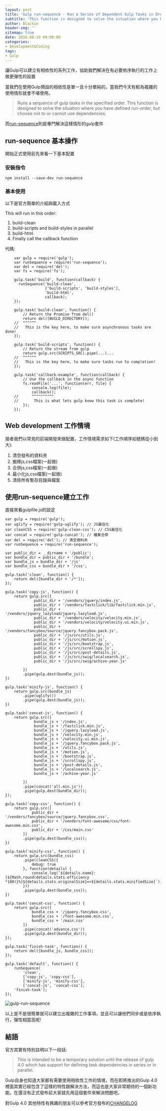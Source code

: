 ```yaml
---
layout: post
title: 'Gulp run-sequence - Run a Series of Dependent Gulp Tasks in Order'
subtitle: 'This function is designed to solve the situation where you have defined run-order'
author: Blackie
header-img: ''
sitemap: true
date: 2016-08-19 09:00:00
categories: 
- Development&Coding
tags:
- Gulp
---
```


讓Gulp可以建立有相依性的系列工作，協助我們解決在有必要依序執行的工作上做更彈性的設置

<!-- More -->

當我們在使用Gulp預設的相依性是單一且十分單純的。當我們今天有較為複雜的使用情形就會不堪使用。 

>Runs a sequence of gulp tasks in the specified order. This function is designed to solve the situation where you have defined run-order, but choose not to or cannot use dependencies.

而[run-sequence](https://www.npmjs.com/package/run-sequence)則是專門解決這樣情形的gulp套件

## run-sequence 基本操作 ##

開始正式使用前先來看一下基本配置

### 安裝指令 ###

	npm install --save-dev run-sequence

### 基本使用 ###

以下是官方簡單的介紹與載入方式

This will run in this order: 

1. build-clean 
2. build-scripts and build-styles in parallel 
3. build-html 
4. Finally call the callback function 

代碼:

		var gulp = require('gulp');
		var runSequence = require('run-sequence');
		var del = require('del');
		var fs = require('fs');
		
		gulp.task('build', function(callback) {
		  runSequence('build-clean',
		              ['build-scripts', 'build-styles'],
		              'build-html',
		              callback);
		});

		gulp.task('build-clean', function() {
		    // Return the Promise from del() 
		    return del([BUILD_DIRECTORY]);
		//  ^^^^^^ 
		//   This is the key here, to make sure asynchronous tasks are done! 
		});
		 
		gulp.task('build-scripts', function() {
		    // Return the stream from gulp 
		    return gulp.src(SCRIPTS_SRC).pipe(...)...
		//  ^^^^^^ 
		//   This is the key here, to make sure tasks run to completion! 
		});
		 
		gulp.task('callback-example', function(callback) {
		    // Use the callback in the async function 
		    fs.readFile('...', function(err, file) {
		        console.log(file);
		        callback();
		//      ^^^^^^^^^^ 
		//       This is what lets gulp know this task is complete! 
		    });
		});

## Web development 工作情境 ##

接者我們以常見的前端開發來做配置，工作情境需求如下(工作順序如號碼從小到大):

1. 清空發布的資料夾
2. 搬移js,css檔案(一起做)
3. 合併js,css檔案(一起做)
4. 最小化js,css檔案(一起做)
5. 清除所有暫存目錄與檔案

## 使用run-sequence建立工作 ##

直接來看gulpfile.js的設定

	var gulp = require('gulp');
	var uglify = require('gulp-uglify'); // JS最佳化
	var cleanCSS = require('gulp-clean-css'); // CSS最佳化
	var concat = require('gulp-concat'); // 檔案合併
	var del = require('del'); // 清空資料夾
	var runSequence = require('run-sequence'); 
	
	var public_dir = __dirname + '/public';
	var bundle_dir = public_dir + '/bundle';
	var bundle_js = bundle_dir + '/js'
	var bundle_css = bundle_dir + '/css';

	gulp.task('clean', function() {
	    return del([bundle_dir + '/*']);
	});
	
	gulp.task('copy-js', function() {
	    return gulp.src([
	             public_dir + '/vendors/jquery/index.js',
	             public_dir + '/vendors/fastclick/lib/fastclick.min.js',
	             public_dir + '/vendors/jquery_lazyload/jquery.lazyload.js',
	             public_dir + '/vendors/velocity/velocity.min.js',
	             public_dir + '/vendors/velocity/velocity.ui.min.js',
	             public_dir + '/vendors/fancybox/source/jquery.fancybox.pack.js',
	             public_dir + '/js/src/utils.js',
	             public_dir + '/js/src/motion.js',
	             public_dir + '/js/src/bootstrap.js',
	             public_dir + '/js/src/scrollspy.js',
	             public_dir + '/js/src/post-details.js',
	             public_dir + '/js/src/swig/localsearch.js',
	             public_dir + '/js/src/swig/achive-year.js'
	
	        ])
	        .pipe(gulp.dest(bundle_js));
	})
	
	gulp.task('minify-js', function() {
	    return gulp.src(bundle_js)
	        .pipe(uglify())
	        .pipe(gulp.dest(bundle_js));
	})
	
	gulp.task('concat-js', function() {
	    return gulp.src([
	             bundle_js + '/index.js',
	             bundle_js + '/fastclick.min.js',
	             bundle_js + '/jquery.lazyload.js',
	             bundle_js + '/velocity.min.js',
	             bundle_js + '/velocity.ui.min.js',
	             bundle_js + '/jquery.fancybox.pack.js',
	             bundle_js + '/utils.js',
	             bundle_js + '/motion.js',
	             bundle_js + '/bootstrap.js',
	             bundle_js + '/scrollspy.js',
	             bundle_js + '/post-details.js',
	             bundle_js + '/localsearch.js',
	             bundle_js + '/achive-year.js'
	
	        ])
	        .pipe(concat('all.min.js'))
	        .pipe(gulp.dest(bundle_dir));
	});
	
	gulp.task('copy-css', function() {
	    return gulp.src([
	            public_dir + '/vendors/fancybox/source/jquery.fancybox.css',
	            public_dir + '/vendors/font-awesome/css/font-awesome.min.css',
	            public_dir + '/css/main.css'
	        ])
	        .pipe(gulp.dest(bundle_css));
	})
	
	gulp.task('minify-css', function() {
	    return gulp.src(bundle_css)
	        .pipe(cleanCSS({
	            debug: true
	        }, function(details) {
	            console.log(`${details.name}:[${Math.round(details.stats.efficiency *100)}%]${details.stats.originalSize}=>${details.stats.minifiedSize}`);
	        }))
	        .pipe(gulp.dest(bundle_css));
	})
	
	gulp.task('concat-css', function() {
	    return gulp.src([
	            bundle_css + '/jquery.fancybox.css',
	            bundle_css + '/font-awesome.min.css',
				bundle_css + '/main.css'
	        ])
	        .pipe(concat('advance.css'))
	        .pipe(gulp.dest(bundle_dir));
	});
	
	gulp.task('finish-task', function() {
	    return del([bundle_js, bundle_css]);
	});
	
	gulp.task('default', function() {
	    runSequence(
			'clean', 
			['copy-js', 'copy-css'], 
			['minify-js', 'minify-css'], 
			['concat-js', 'concat-css'],
		'finish-task');
	});

![gulp-run-sequence](https://dl.dropboxusercontent.com/u/20925528/%E6%8A%80%E8%A1%93Blog/blogs/gulp-run-sequence/1.png)

以上是不是很簡單就可以建立出複雜的工作事項，並且可以讓他們同步或是依序執行，彈性相當高呢!

## 結語 ##

官方其實有特別註明以下一段話:

>This is intended to be a temporary solution until the release of gulp 4.0 which has support for defining task dependencies in series or in parallel.

Gulp自身也知道大家都有需要使用相依性工作的情境，而在即將推出的Gulp 4.0裡面其實已經包含了這樣的特性跟解決方法，而這也是大家非常期待的一個新功能。在還沒有正式發布前大家就先用這個套件來解決問題吧。

對Gulp 4.0 其他特性有興趣的朋友可以參考官方發布的[CHANGELOG](https://github.com/gulpjs/gulp/blob/4.0/CHANGELOG.md)

 